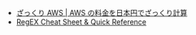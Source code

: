 - [ざっくり AWS | AWS の料金を日本円でざっくり計算](https://aws-rough.cc/)
- [RegEX Cheat Sheet & Quick Reference](https://quickref.me/)
